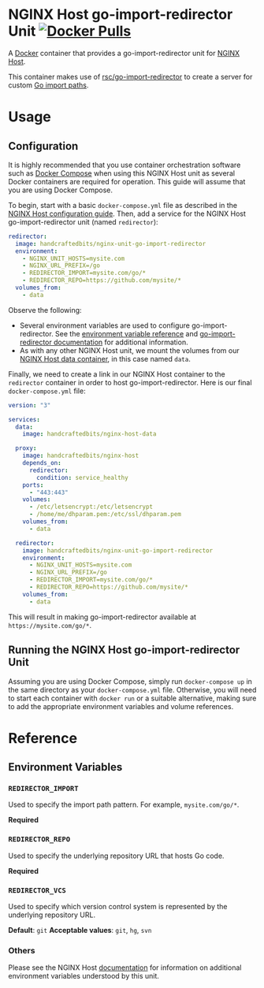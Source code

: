 # NGINX Host go-import-redirector Unit [![Docker Pulls](https://img.shields.io/docker/pulls/handcraftedbits/nginx-unit-go-import-redirector.svg?maxAge=2592000)](https://hub.docker.com/r/handcraftedbits/nginx-unit-go-import-redirector)

A [Docker](https://www.docker.com) container that provides a go-import-redirector unit for
[NGINX Host](https://github.com/handcraftedbits/docker-nginx-host).

This container makes use of [rsc/go-import-redirector](https://github.com/rsc/go-import-redirector) to create a server
for custom [Go import paths](https://golang.org/cmd/go/#hdr-Remote_import_paths).

# Usage

## Configuration

It is highly recommended that you use container orchestration software such as
[Docker Compose](https://www.docker.com/products/docker-compose) when using this NGINX Host unit as several Docker
containers are required for operation.  This guide will assume that you are using Docker Compose.

To begin, start with a basic `docker-compose.yml` file as described in the
[NGINX Host configuration guide](https://github.com/handcraftedbits/docker-nginx-host#configuration).  Then, add a
service for the NGINX Host go-import-redirector unit (named `redirector`):

```yaml
redirector:
  image: handcraftedbits/nginx-unit-go-import-redirector
  environment:
    - NGINX_UNIT_HOSTS=mysite.com
    - NGINX_URL_PREFIX=/go
    - REDIRECTOR_IMPORT=mysite.com/go/*
    - REDIRECTOR_REPO=https://github.com/mysite/*
  volumes_from:
    - data
```

Observe the following:

* Several environment variables are used to configure go-import-redirector.  See the
  [environment variable reference](#reference) and
  [go-import-redirector documentation](https://godoc.org/rsc.io/go-import-redirector) for additional information.
* As with any other NGINX Host unit, we mount the volumes from our
  [NGINX Host data container](https://github.com/handcraftedbits/docker-nginx-host-data), in this case named `data`.

Finally, we need to create a link in our NGINX Host container to the `redirector` container in order to host
go-import-redirector.  Here is our final `docker-compose.yml` file:

```yaml
version: "3"

services:
  data:
    image: handcraftedbits/nginx-host-data

  proxy:
    image: handcraftedbits/nginx-host
    depends_on:
      redirector:
        condition: service_healthy
    ports:
      - "443:443"
    volumes:
      - /etc/letsencrypt:/etc/letsencrypt
      - /home/me/dhparam.pem:/etc/ssl/dhparam.pem
    volumes_from:
      - data

  redirector:
    image: handcraftedbits/nginx-unit-go-import-redirector
    environment:
      - NGINX_UNIT_HOSTS=mysite.com
      - NGINX_URL_PREFIX=/go
      - REDIRECTOR_IMPORT=mysite.com/go/*
      - REDIRECTOR_REPO=https://github.com/mysite/*
    volumes_from:
      - data
```

This will result in making go-import-redirector available at `https://mysite.com/go/*`.

## Running the NGINX Host go-import-redirector Unit

Assuming you are using Docker Compose, simply run `docker-compose up` in the same directory as your
`docker-compose.yml` file.  Otherwise, you will need to start each container with `docker run` or a suitable
alternative, making sure to add the appropriate environment variables and volume references.

# Reference

## Environment Variables

### `REDIRECTOR_IMPORT`

Used to specify the import path pattern.  For example, `mysite.com/go/*`.

**Required**

### `REDIRECTOR_REPO`

Used to specify the underlying repository URL that hosts Go code.

**Required**

### `REDIRECTOR_VCS`

Used to specify which version control system is represented by the underlying repository URL.

**Default**: `git`
**Acceptable values**: `git`, `hg`, `svn`

### Others

Please see the NGINX Host [documentation](https://github.com/handcraftedbits/docker-nginx-host#units) for information
on additional environment variables understood by this unit.
